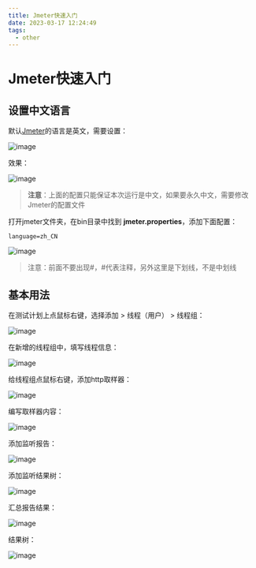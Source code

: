 ```yaml
---
title: Jmeter快速入门
date: 2023-03-17 12:24:49
tags:
  - other
---
```

# Jmeter快速入门

## 设置中文语言

默认[Jmeter](http://jmeter.apache.org/download_jmeter.cgi)的语言是英文，需要设置：

![image](https://hougen.oss-cn-guangzhou.aliyuncs.com/blog-img/1710678282-382d0b63d2a399217c5a988b2e5fc36b4822a6e0.png)

效果：

![image](https://hougen.oss-cn-guangzhou.aliyuncs.com/blog-img/1710678289-abb2a19c2369996ee1e6f88647ee3909b6d34b50.png)

> **注意**：上面的配置只能保证本次运行是中文，如果要永久中文，需要修改Jmeter的配置文件

打开jmeter文件夹，在bin目录中找到 **jmeter.properties**，添加下面配置：

```properties
language=zh_CN
```

![image](https://hougen.oss-cn-guangzhou.aliyuncs.com/blog-img/1710678294-b58451bc47d41077c8961e007949899c4fff8c72.png)

> 注意：前面不要出现#，#代表注释，另外这里是下划线，不是中划线

## 基本用法

在测试计划上点鼠标右键，选择添加 > 线程（用户） > 线程组：

![image](https://hougen.oss-cn-guangzhou.aliyuncs.com/blog-img/1710678299-40d390784fdf60f3f540d00576adb655867d6f8c.png)

在新增的线程组中，填写线程信息：

![image](https://hougen.oss-cn-guangzhou.aliyuncs.com/blog-img/1710678304-9a7b286c41688a8f683dd10952e668490f27eae4.png)

给线程组点鼠标右键，添加http取样器：

![image](https://hougen.oss-cn-guangzhou.aliyuncs.com/blog-img/1710678308-a8789b9323ecfa3d5d315e413048f4c0834406eb.png)

编写取样器内容：

![image](https://hougen.oss-cn-guangzhou.aliyuncs.com/blog-img/1710678312-fe7576cde30f25af8b37bd9e72c253d7cdaa08e5.png)

添加监听报告：

![image](https://hougen.oss-cn-guangzhou.aliyuncs.com/blog-img/1710678316-83d995887db40ee953b43bdef4189dd8a97bc0ec.png)

添加监听结果树：

![image](https://hougen.oss-cn-guangzhou.aliyuncs.com/blog-img/1710678320-9ac72dda38390b6d01678804da02e1b41c357ec6.png)

汇总报告结果：

![image](https://hougen.oss-cn-guangzhou.aliyuncs.com/blog-img/1710678323-c5bad80668a3e3449b8eef7e882f7d8f604f64a7.png)

结果树：

![image](https://hougen.oss-cn-guangzhou.aliyuncs.com/blog-img/1710678327-54066f3eafe2d2a8f20bb64e7c1a7c3fc6e6d07a.png)
